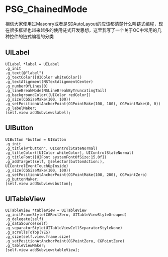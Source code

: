 # PSG_ChainedMode

相信大家使用过Masonry或者是SDAutoLayout的应该都清楚什么叫链式编程，现在很多框架也越来越多的使用链式开发思想，这里我写了一个关于OC中常用的几种控件的链式编程的分类

## <a id="UILabel"></a>UILabel
```objc
UILabel *label = UILabel
.g_init
.g_text(@"label")
.g_textColor([UIColor whiteColor])
.g_textAlignment(NSTextAlignmentCenter)
.g_numberOfLines(0)
.g_lineBreakMode(NSLineBreakByTruncatingTail)
.g_backgroundColor([UIColor redColor])
.g_size(CGSizeMake(100, 100))
.g_setPositionAtAnchorPoint(CGPointMake(100, 100), CGPointMake(0, 0))
.g_labelMaker;
[self.view addSubview:label];
```

## <a id="UIButton"></a>UIButton
```objc
UIButton *button = UIButton
.g_init
.g_title(@"button", UIControlStateNormal)
.g_titleColor([UIColor whiteColor], UIControlStateNormal)
.g_titleFont([UIFont systemFontOfSize:15.0f])
.g_addTarget(self, @selector(buttonAction:), UIControlEventTouchUpInside)
.g_size(CGSizeMake(100, 100))
.g_setPositionAtAnchorPoint(CGPointMake(100, 200), CGPointZero)
.g_buttonMaker;
[self.view addSubview:button];
```

## <a id="UITableView"></a>UITableView
```objc
UITableView *tableView = UITableView
.g_initFrameStyle(CGRectZero, UITableViewStyleGrouped)
.g_delegate(self)
.g_dataSource(self)
.g_separatorStyle(UITableViewCellSeparatorStyleNone)
.g_scrollsToTop(YES)
.g_size(self.view.frame.size)
.g_setPositionAtAnchorPoint(CGPointZero, CGPointZero)
.g_tableViewMaker;
[self.view addSubview:tableView];
```
